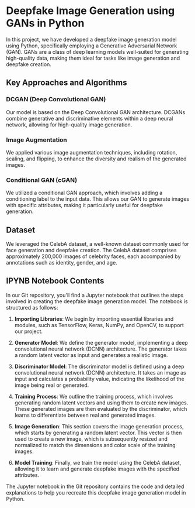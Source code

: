 # Deepfake Image Generation using GANs in Python

In this project, we have developed a deepfake image generation model using Python, specifically employing a Generative Adversarial Network (GAN). GANs are a class of deep learning models well-suited for generating high-quality data, making them ideal for tasks like image generation and deepfake creation.

## Key Approaches and Algorithms

### DCGAN (Deep Convolutional GAN)
Our model is based on the Deep Convolutional GAN architecture. DCGANs combine generative and discriminative elements within a deep neural network, allowing for high-quality image generation.

### Image Augmentation
We applied various image augmentation techniques, including rotation, scaling, and flipping, to enhance the diversity and realism of the generated images.

### Conditional GAN (cGAN)
We utilized a conditional GAN approach, which involves adding a conditioning label to the input data. This allows our GAN to generate images with specific attributes, making it particularly useful for deepfake generation.

## Dataset

We leveraged the CelebA dataset, a well-known dataset commonly used for face generation and deepfake creation. The CelebA dataset comprises approximately 200,000 images of celebrity faces, each accompanied by annotations such as identity, gender, and age.

## IPYNB Notebook Contents

In our Git repository, you'll find a Jupyter notebook that outlines the steps involved in creating the deepfake image generation model. The notebook is structured as follows:

1. **Importing Libraries**: We begin by importing essential libraries and modules, such as TensorFlow, Keras, NumPy, and OpenCV, to support our project.

2. **Generator Model**: We define the generator model, implementing a deep convolutional neural network (DCNN) architecture. The generator takes a random latent vector as input and generates a realistic image.

3. **Discriminator Model**: The discriminator model is defined using a deep convolutional neural network (DCNN) architecture. It takes an image as input and calculates a probability value, indicating the likelihood of the image being real or generated.

4. **Training Process**: We outline the training process, which involves generating random latent vectors and using them to create new images. These generated images are then evaluated by the discriminator, which learns to differentiate between real and generated images.

5. **Image Generation**: This section covers the image generation process, which starts by generating a random latent vector. This vector is then used to create a new image, which is subsequently resized and normalized to match the dimensions and color scale of the training images.

6. **Model Training**: Finally, we train the model using the CelebA dataset, allowing it to learn and generate deepfake images with the specified attributes.

The Jupyter notebook in the Git repository contains the code and detailed explanations to help you recreate this deepfake image generation model in Python.

